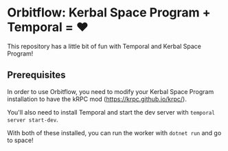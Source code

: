 # Orbitflow: Kerbal Space Program + Temporal = ❤️

This repository has a little bit of fun with Temporal and Kerbal Space Program!

## Prerequisites

In order to use Orbitflow, you need to modify your Kerbal Space Program installation to have the kRPC mod (https://krpc.github.io/krpc/).

You'll also need to install Temporal and start the dev server with
`temporal server start-dev`.

With both of these installed, you can run the worker with `dotnet run` and go
to space!